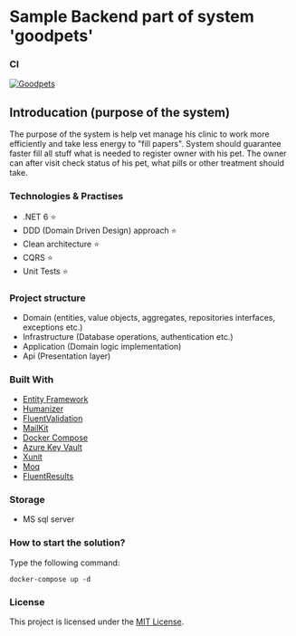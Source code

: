 # Sample Backend part of system 'goodpets'

### CI

[![Goodpets](https://github.com/OpsOwns/Goodpets/actions/workflows/main.yml/badge.svg?branch=master)](https://github.com/OpsOwns/Goodpets/actions/workflows/main.yml)

## Introducation (purpose of the system)

The purpose of the system is help vet manage his clinic to work more efficiently and take less energy to "fill papers".
System should guarantee faster fill all stuff what is needed to register owner with his pet. The owner can after visit
check status of his pet, what pills or other treatment should take.


### Technologies & Practises

* .NET 6 ⭐
* DDD (Domain Driven Design) approach ⭐
* Clean architecture ⭐
* CQRS ⭐
* Unit Tests ⭐

### Project structure

* Domain (entities, value objects, aggregates, repositories interfaces, exceptions etc.)
* Infrastructure (Database operations, authentication etc.)
* Application (Domain logic implementation)
* Api (Presentation layer)

### Built With

* [Entity Framework](https://github.com/dotnet/efcore)
* [Humanizer](https://github.com/Humanizr/Humanizer)
* [FluentValidation](https://github.com/FluentValidation/FluentValidation)
* [MailKit](https://github.com/jstedfast/MailKit)
* [Docker Compose](https://docs.docker.com/compose/)
* [Azure Key Vault](https://github.com/Azure/AzureKeyVault)
* [Xunit](https://github.com/xunit/xunit)
* [Moq](https://github.com/moq/moq)
* [FluentResults](https://github.com/altmann/FluentResults)

### Storage
* MS sql server

### How to start the solution?

Type the following command:

```
docker-compose up -d
```

### License

This project is licensed under the [MIT License](LICENSE.md).
